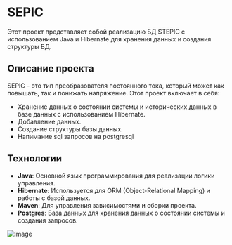 # SEPIC

Этот проект представляет собой реализацию БД STEPIC с использованием Java и Hibernate для хранения данных и создания структуры БД.

## Описание проекта

SEPIC - это тип преобразователя постоянного тока, который может как повышать, так и понижать напряжение. Этот проект включает в себя:

- Хранение данных о состоянии системы и исторических данных в базе данных с использованием Hibernate.
- Добавление данных.
- Создание структуры базы данных.
- Напимание sql запросов на postgresql

## Технологии

- **Java**: Основной язык программирования для реализации логики управления.
- **Hibernate**: Используется для ORM (Object-Relational Mapping) и работы с базой данных.
- **Maven**: Для управления зависимостями и сборки проекта.
- **Postgres**: База данных для хранения данных о состоянии системы и создания запросов.

![image](https://github.com/user-attachments/assets/c5fd812b-15ff-4361-b5d1-8172e3921bb5)
